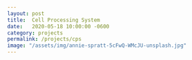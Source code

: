```yaml
---
layout: post
title:  Cell Processing System
date:   2020-05-18 10:00:00 -0600
category: projects
permalink: /projects/cps
image: "/assets/img/annie-spratt-5cFwQ-WMcJU-unsplash.jpg"
---
```

